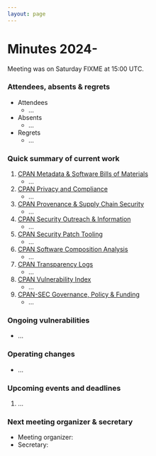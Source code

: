 ```yaml
---
layout: page
---
```


# Minutes 2024-

Meeting was on Saturday FIXME at 15:00 UTC.


### Attendees, absents & regrets

- Attendees
    - …
- Absents
    - …
- Regrets
    - …

### Quick summary of current work

1. [CPAN Metadata & Software Bills of Materials](https://github.com/orgs/CPAN-Security/projects/1)
    - …
2. [CPAN Privacy and Compliance](https://github.com/orgs/CPAN-Security/projects/9)
    - …
3. [CPAN Provenance & Supply Chain Security](https://github.com/orgs/CPAN-Security/projects/3)
    - …
4. [CPAN Security Outreach & Information](https://github.com/orgs/CPAN-Security/projects/12)
    - …
5. [CPAN Security Patch Tooling](https://github.com/orgs/CPAN-Security/projects/11)
    - …
6. [CPAN Software Composition Analysis](https://github.com/orgs/CPAN-Security/projects/6)
    - …
7. [CPAN Transparency Logs](https://github.com/orgs/CPAN-Security/projects/2)
    - …
8. [CPAN Vulnerability Index](https://github.com/orgs/CPAN-Security/projects/10)
    - …
9. [CPAN-SEC Governance, Policy & Funding](https://github.com/orgs/CPAN-Security/projects/7)
    - …

### Ongoing vulnerabilities

- …

### Operating changes

- …

### Upcoming events and deadlines

1. …

### Next meeting organizer & secretary

- Meeting organizer: 
- Secretary: 
